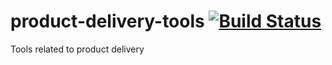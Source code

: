 # product-delivery-tools [![Build Status](https://travis-ci.org/mozilla-services/product-delivery-tools.svg?branch=master)](https://travis-ci.org/mozilla-services/product-delivery-tools)
Tools related to product delivery
